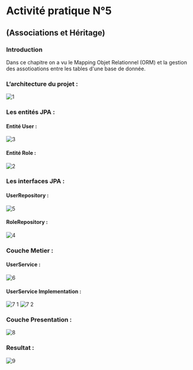 ﻿# Activité pratique N°5
## (Associations et Héritage)
### Introduction
Dans ce chapitre on a vu le  Mapping Objet Relationnel (ORM) et la gestion des assotioations entre les tables d'une base de donnée.
### L’architecture du projet :
![1](https://user-images.githubusercontent.com/84138772/159246425-1de572f8-e73c-4e5f-bd1f-a52eba642668.png)
### Les entités JPA :
#### Entité User :
![3](https://user-images.githubusercontent.com/84138772/159246528-59a1160a-d1aa-4c94-a4cd-dc7bb9fe1bde.png)
#### Entité Role :
![2](https://user-images.githubusercontent.com/84138772/159246572-06b3e856-2e27-4c9d-bd6e-c22f95dfb128.png)
### Les interfaces JPA :
#### UserRepository :
![5](https://user-images.githubusercontent.com/84138772/159246691-e24137b8-c3b8-4cbe-afde-4384045fc86a.png)
#### RoleRepository :
![4](https://user-images.githubusercontent.com/84138772/159246749-79966ecc-b949-4b64-bd0d-1e473181d545.png)
### Couche Metier :
#### UserService :
![6](https://user-images.githubusercontent.com/84138772/159246890-edaa7a6d-6f62-4531-819d-ca6b29fd7476.png)
#### UserService Implementation :
![7 1](https://user-images.githubusercontent.com/84138772/159246942-d664befb-2ac8-487b-9110-20374e71060d.png)
![7 2](https://user-images.githubusercontent.com/84138772/159246957-766c837c-532c-432d-89dc-dcc68ea56f08.png)
### Couche Presentation :
![8](https://user-images.githubusercontent.com/84138772/159247029-6dbb1889-1e53-437e-b5fa-a737ac3862b5.png)
### Resultat :
![9](https://user-images.githubusercontent.com/84138772/159247161-c3dd45de-90a2-4b5b-9894-0f256a86f2c3.png)